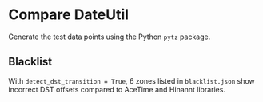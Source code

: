 # Compare DateUtil

Generate the test data points using the Python `pytz` package.

## Blacklist

With `detect_dst_transition = True`, 6 zones listed in `blacklist.json` show
incorrect DST offsets compared to AceTime and Hinannt libraries.
